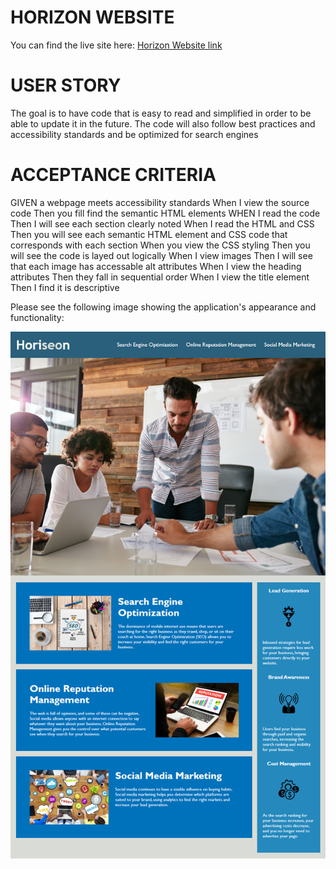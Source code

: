 
# HORIZON WEBSITE

You can find the live site here: [Horizon Website link](https://MicheleTornetta.github.io/code_refractor/)

# USER STORY

The goal is to have code that is easy to read and simplified in order to be able to update it in the future. The code will also follow best practices and accessibility standards and be optimized for search engines

# ACCEPTANCE CRITERIA

GIVEN a webpage meets accessibility standards
When I view the source code
Then you fill find the semantic HTML elements
WHEN I read the code
Then I will see each section clearly noted
When I read the HTML and CSS
Then you will see each semantic HTML element and CSS code that corresponds with each section
When you view the CSS styling
Then you will see the code is layed out logically
When I view images
Then I will see that each image has accessable alt attributes
When I view the heading attributes
Then they fall in sequential order
When I view the title element
Then I find it is descriptive

Please see the following image showing the application's appearance and functionality:  

![The Horiseon webpage has a navigation bar that will allow you to navigate easily to areas of interest such as SEO, online reputation management, and social media marketing.  There is also a right side-bar that discusses lead generation, brand awareness and managing your costs  .](./Assets/01-html-css-git-homework-demo.png)